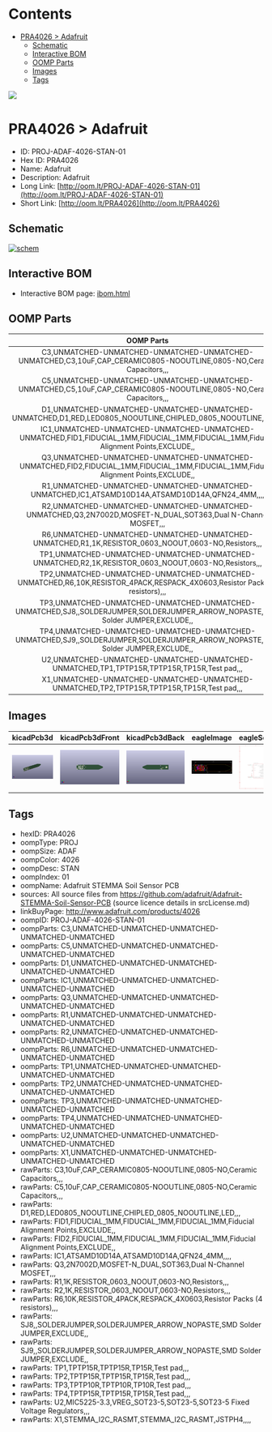 



Contents
========

* [PRA4026 > Adafruit](#pra4026--adafruit)
	* [Schematic](#schematic)
	* [Interactive BOM](#interactive-bom)
	* [OOMP Parts](#oomp-parts)
	* [Images](#images)
	* [Tags](#tags)
  
![][im]
# PRA4026 > Adafruit

- ID: PROJ-ADAF-4026-STAN-01
- Hex ID: PRA4026
- Name: Adafruit
- Description: Adafruit
- Long Link: [http://oom.lt/PROJ-ADAF-4026-STAN-01](http://oom.lt/PROJ-ADAF-4026-STAN-01)
- Short Link: [http://oom.lt/PRA4026](http://oom.lt/PRA4026)

## Schematic
  
[![schem](eagleSchemImage.png)](eagleSchemImage.png)
## Interactive BOM

- Interactive BOM page: [ibom.html](https://htmlpreview.github.io/?https://github.com/oomlout/oomlout_OOMP_projects/blob/main/PROJ-ADAF-4026-STAN-01/kicad/bom/ibom.html)

## OOMP Parts
  

|OOMP Parts|
| :---: |
|C3,UNMATCHED-UNMATCHED-UNMATCHED-UNMATCHED-UNMATCHED,C3,10uF,CAP_CERAMIC0805-NOOUTLINE,0805-NO,Ceramic Capacitors,,,|
|C5,UNMATCHED-UNMATCHED-UNMATCHED-UNMATCHED-UNMATCHED,C5,10uF,CAP_CERAMIC0805-NOOUTLINE,0805-NO,Ceramic Capacitors,,,|
|D1,UNMATCHED-UNMATCHED-UNMATCHED-UNMATCHED-UNMATCHED,D1,RED,LED0805_NOOUTLINE,CHIPLED_0805_NOOUTLINE,LED,,,|
|IC1,UNMATCHED-UNMATCHED-UNMATCHED-UNMATCHED-UNMATCHED,FID1,FIDUCIAL_1MM,FIDUCIAL_1MM,FIDUCIAL_1MM,Fiducial Alignment Points,EXCLUDE,,|
|Q3,UNMATCHED-UNMATCHED-UNMATCHED-UNMATCHED-UNMATCHED,FID2,FIDUCIAL_1MM,FIDUCIAL_1MM,FIDUCIAL_1MM,Fiducial Alignment Points,EXCLUDE,,|
|R1,UNMATCHED-UNMATCHED-UNMATCHED-UNMATCHED-UNMATCHED,IC1,ATSAMD10D14A,ATSAMD10D14A,QFN24_4MM,,,,|
|R2,UNMATCHED-UNMATCHED-UNMATCHED-UNMATCHED-UNMATCHED,Q3,2N7002D,MOSFET-N_DUAL,SOT363,Dual N-Channel MOSFET,,,|
|R6,UNMATCHED-UNMATCHED-UNMATCHED-UNMATCHED-UNMATCHED,R1,1K,RESISTOR_0603_NOOUT,0603-NO,Resistors,,,|
|TP1,UNMATCHED-UNMATCHED-UNMATCHED-UNMATCHED-UNMATCHED,R2,1K,RESISTOR_0603_NOOUT,0603-NO,Resistors,,,|
|TP2,UNMATCHED-UNMATCHED-UNMATCHED-UNMATCHED-UNMATCHED,R6,10K,RESISTOR_4PACK,RESPACK_4X0603,Resistor Packs (4 resistors),,,|
|TP3,UNMATCHED-UNMATCHED-UNMATCHED-UNMATCHED-UNMATCHED,SJ8,,SOLDERJUMPER,SOLDERJUMPER_ARROW_NOPASTE,SMD Solder JUMPER,EXCLUDE,,|
|TP4,UNMATCHED-UNMATCHED-UNMATCHED-UNMATCHED-UNMATCHED,SJ9,,SOLDERJUMPER,SOLDERJUMPER_ARROW_NOPASTE,SMD Solder JUMPER,EXCLUDE,,|
|U2,UNMATCHED-UNMATCHED-UNMATCHED-UNMATCHED-UNMATCHED,TP1,TPTP15R,TPTP15R,TP15R,Test pad,,,|
|X1,UNMATCHED-UNMATCHED-UNMATCHED-UNMATCHED-UNMATCHED,TP2,TPTP15R,TPTP15R,TP15R,Test pad,,,|

## Images
  
  

|kicadPcb3d|kicadPcb3dFront|kicadPcb3dBack|eagleImage|eagleSchemImage|
| :---: | :---: | :---: | :---: | :---: |
|[![kicadPcb3d](kicadPcb3d_140.png)](kicadPcb3d.png)|[![kicadPcb3dFront](kicadPcb3dFront_140.png)](kicadPcb3dFront.png)|[![kicadPcb3dBack](kicadPcb3dBack_140.png)](kicadPcb3dBack.png)|[![eagleImage](eagleImage_140.png)](eagleImage.png)|[![eagleSchemImage](eagleSchemImage_140.png)](eagleSchemImage.png)|

## Tags

- hexID: PRA4026
- oompType: PROJ
- oompSize: ADAF
- oompColor: 4026
- oompDesc: STAN
- oompIndex: 01
- oompName: Adafruit STEMMA Soil Sensor PCB
- sources: All source files from https://github.com/adafruit/Adafruit-STEMMA-Soil-Sensor-PCB (source licence details in srcLicense.md)
- linkBuyPage: http://www.adafruit.com/products/4026
- oompID: PROJ-ADAF-4026-STAN-01
- oompParts: C3,UNMATCHED-UNMATCHED-UNMATCHED-UNMATCHED-UNMATCHED
- oompParts: C5,UNMATCHED-UNMATCHED-UNMATCHED-UNMATCHED-UNMATCHED
- oompParts: D1,UNMATCHED-UNMATCHED-UNMATCHED-UNMATCHED-UNMATCHED
- oompParts: IC1,UNMATCHED-UNMATCHED-UNMATCHED-UNMATCHED-UNMATCHED
- oompParts: Q3,UNMATCHED-UNMATCHED-UNMATCHED-UNMATCHED-UNMATCHED
- oompParts: R1,UNMATCHED-UNMATCHED-UNMATCHED-UNMATCHED-UNMATCHED
- oompParts: R2,UNMATCHED-UNMATCHED-UNMATCHED-UNMATCHED-UNMATCHED
- oompParts: R6,UNMATCHED-UNMATCHED-UNMATCHED-UNMATCHED-UNMATCHED
- oompParts: TP1,UNMATCHED-UNMATCHED-UNMATCHED-UNMATCHED-UNMATCHED
- oompParts: TP2,UNMATCHED-UNMATCHED-UNMATCHED-UNMATCHED-UNMATCHED
- oompParts: TP3,UNMATCHED-UNMATCHED-UNMATCHED-UNMATCHED-UNMATCHED
- oompParts: TP4,UNMATCHED-UNMATCHED-UNMATCHED-UNMATCHED-UNMATCHED
- oompParts: U2,UNMATCHED-UNMATCHED-UNMATCHED-UNMATCHED-UNMATCHED
- oompParts: X1,UNMATCHED-UNMATCHED-UNMATCHED-UNMATCHED-UNMATCHED
- rawParts: C3,10uF,CAP_CERAMIC0805-NOOUTLINE,0805-NO,Ceramic Capacitors,,,
- rawParts: C5,10uF,CAP_CERAMIC0805-NOOUTLINE,0805-NO,Ceramic Capacitors,,,
- rawParts: D1,RED,LED0805_NOOUTLINE,CHIPLED_0805_NOOUTLINE,LED,,,
- rawParts: FID1,FIDUCIAL_1MM,FIDUCIAL_1MM,FIDUCIAL_1MM,Fiducial Alignment Points,EXCLUDE,,
- rawParts: FID2,FIDUCIAL_1MM,FIDUCIAL_1MM,FIDUCIAL_1MM,Fiducial Alignment Points,EXCLUDE,,
- rawParts: IC1,ATSAMD10D14A,ATSAMD10D14A,QFN24_4MM,,,,
- rawParts: Q3,2N7002D,MOSFET-N_DUAL,SOT363,Dual N-Channel MOSFET,,,
- rawParts: R1,1K,RESISTOR_0603_NOOUT,0603-NO,Resistors,,,
- rawParts: R2,1K,RESISTOR_0603_NOOUT,0603-NO,Resistors,,,
- rawParts: R6,10K,RESISTOR_4PACK,RESPACK_4X0603,Resistor Packs (4 resistors),,,
- rawParts: SJ8,,SOLDERJUMPER,SOLDERJUMPER_ARROW_NOPASTE,SMD Solder JUMPER,EXCLUDE,,
- rawParts: SJ9,,SOLDERJUMPER,SOLDERJUMPER_ARROW_NOPASTE,SMD Solder JUMPER,EXCLUDE,,
- rawParts: TP1,TPTP15R,TPTP15R,TP15R,Test pad,,,
- rawParts: TP2,TPTP15R,TPTP15R,TP15R,Test pad,,,
- rawParts: TP3,TPTP10R,TPTP10R,TP10R,Test pad,,,
- rawParts: TP4,TPTP15R,TPTP15R,TP15R,Test pad,,,
- rawParts: U2,MIC5225-3.3,VREG_SOT23-5,SOT23-5,SOT23-5 Fixed Voltage Regulators,,,
- rawParts: X1,STEMMA_I2C_RASMT,STEMMA_I2C_RASMT,JSTPH4,,,,



[im]: kicadPcb3d_450.png
